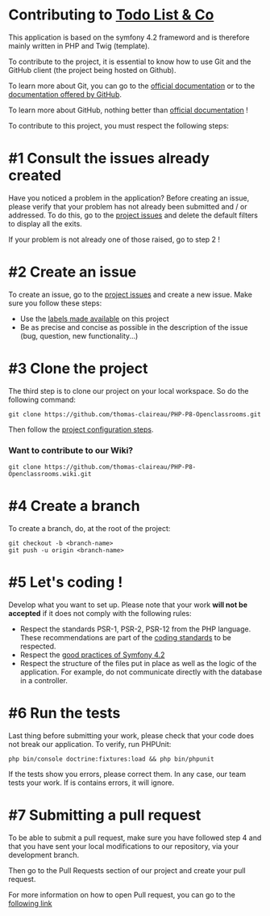 # Contributing to [Todo List & Co](http://todoandco.thomas-claireau.fr/)

This application is based on the symfony 4.2 frameword and is therefore mainly written in PHP and Twig (template).

To contribute to the project, it is essential to know how to use Git and the GitHub client (the project being hosted on Github).

To learn more about Git, you can go to the [official documentation](https://git-scm.com/doc) or to the [documentation offered by GitHub](https://help.github.com/en/github/using-git).

To learn more about GitHub, nothing better than [official documentation](https://help.github.com/en) !

To contribute to this project, you must respect the following steps:

# #1 Consult the issues already created

Have you noticed a problem in the application? Before creating an issue, please verify that your problem has not already been submitted and / or addressed. To do this, go to the [project issues](https://github.com/thomas-claireau/PHP-P8-Openclassrooms/issues) and delete the default filters to display all the exits.

If your problem is not already one of those raised, go to step 2 !

# #2 Create an issue

To create an issue, go to the [project issues](https://github.com/thomas-claireau/PHP-P8-Openclassrooms/issues) and create a new issue. Make sure you follow these steps:

-   Use the [labels made available](https://github.com/thomas-claireau/PHP-P8-Openclassrooms/labels) on this project
-   Be as precise and concise as possible in the description of the issue (bug, question, new functionality...)

# #3 Clone the project

The third step is to clone our project on your local workspace. So do the following command:

```text
git clone https://github.com/thomas-claireau/PHP-P8-Openclassrooms.git
```

Then follow the [project configuration steps](https://github.com/thomas-claireau/PHP-P8-Openclassrooms/blob/master/README.md).

### Want to contribute to our Wiki?

```text
git clone https://github.com/thomas-claireau/PHP-P8-Openclassrooms.wiki.git
```

# #4 Create a branch

To create a branch, do, at the root of the project:

```text
git checkout -b <branch-name>
git push -u origin <branch-name>
```

# #5 Let's coding !

Develop what you want to set up. Please note that your work **will not be accepted** if it does not comply with the following rules:

-   Respect the standards PSR-1, PSR-2, PSR-12 from the PHP language. These recommendations are part of the [coding standards](https://www.php-fig.org/) to be respected.
-   Respect the [good practices of Symfony 4.2](https://symfony.com/doc/4.2/best_practices/index.html)
-   Respect the structure of the files put in place as well as the logic of the application. For example, do not communicate directly with the database in a controller.

# #6 Run the tests

Last thing before submitting your work, please check that your code does not break our application. To verify, run PHPUnit:

```text
php bin/console doctrine:fixtures:load && php bin/phpunit
```

If the tests show you errors, please correct them. In any case, our team tests your work. If is contains errors, it will ignore.

# #7 Submitting a pull request

To be able to submit a pull request, make sure you have followed step 4 and that you have sent your local modifications to our repository, via your development branch.

Then go to the Pull Requests section of our project and create your pull request.

For more information on how to open Pull request, you can go to the [following link](https://help.github.com/en/github/collaborating-with-issues-and-pull-requests/about-pull-requests)
